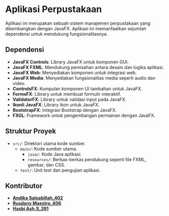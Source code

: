 # Aplikasi Perpustakaan

Aplikasi ini merupakan sebuah sistem manajemen perpustakaan yang dikembangkan dengan JavaFX. Aplikasi ini memanfaatkan sejumlah dependensi untuk mendukung fungsionalitasnya.

## Dependensi

- **JavaFX Controls**: Library JavaFX untuk komponen GUI.
- **JavaFX FXML**: Mendukung pemisahan antara desain dan logika aplikasi.
- **JavaFX Web**: Menyediakan komponen untuk integrasi web.
- **JavaFX Media**: Menyediakan fungsionalitas media seperti audio dan video.
- **ControlsFX**: Kumpulan komponen UI tambahan untuk JavaFX.
- **FormsFX**: Library untuk membuat formulir interaktif.
- **ValidatorFX**: Library untuk validasi input pada JavaFX.
- **Ikonli JavaFX**: Library ikon untuk JavaFX.
- **BootstrapFX**: Integrasi Bootstrap dengan JavaFX.
- **FXGL**: Framework untuk pengembangan permainan dengan JavaFX.

## Struktur Proyek

- `src/`: Direktori utama kode sumber.
  - `main/`: Kode sumber utama.
    - `java/`: Kode Java aplikasi.
    - `resources/`: Berkas-berkas pendukung seperti file FXML, gambar, dan CSS.
  - `test/`: Unit test dan pengujian aplikasi.

## Kontributor
- [**Andika Salsabillah_402**](https://github.com/DarkMephisto155115)
- [**Rusdany Maestro_406**](https://github.com/rusdany33)
- [**Hasbi Ash.S_391**](https://github.com/hsdiqi)

